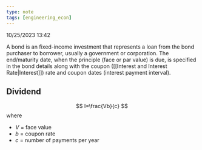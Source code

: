 ```yaml
---
type: note
tags: [engineering_econ]
---
```

10/25/2023 13:42

  

A bond is an fixed-income investment that represents a loan from the bond purchaser to borrower, usually a government or corporation. The end/maturity date, when the principle (face or par value) is due, is specified in the bond details along with the coupon ([[Interest and Interest Rate|Interest]]) rate and coupon dates (interest payment interval).



## Dividend

$$
I=\frac{Vb}{c}
$$
where
- $V$ = face value
- $b$ = coupon rate
- $c$ = number of payments per year
